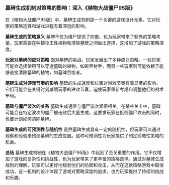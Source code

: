 ### 墓碑生成机制对策略的影响：深入《植物大战僵尸95版》

在《植物大战僵尸95版》中，墓碑生成机制是一个关键的游戏设计元素，它对玩家的策略选择和游戏进程有着深远的影响。

**墓碑生成的策略意义**
墓碑不仅为僵尸提供了防御，也为玩家带来了额外的策略考量。玩家需要在种植攻击性植物和清除墓碑之间做出选择，这增加了游戏的策略深度。

**玩家对墓碑的应对策略**
面对墓碑的挑战，玩家发展出了多种应对策略。一些玩家可能会选择使用可以穿透墓碑的植物，如豌豆射手，而另一些玩家则可能依赖于能够直接清除墓碑的植物，如墓碑吞噬者。

**墓碑生成对游戏节奏的影响**
墓碑的生成速度和位置对游戏节奏有着显著的影响。它们可能会在关键时刻减缓玩家的进攻节奏，迫使玩家重新考虑和调整他们的战术布局。

**墓碑与僵尸波次的关系**
墓碑生成通常与僵尸波次紧密相关。在某些关卡中，墓碑可能会在特定波次的僵尸被击败后大量生成，这要求玩家在抵御僵尸攻击的同时，也要计划如何清除墓碑。

**墓碑生成的可预测性与随机性**
虽然墓碑生成具有一定的随机性，但玩家可以通过观察和经验来预测墓碑的生成位置。这种可预测性为玩家提供了制定前瞻性策略的机会。

**总结**
墓碑生成机制在《植物大战僵尸95版》中起到了至关重要的作用。它不仅增加了游戏的复杂性和挑战性，也为玩家带来了更丰富的策略选择。通过对墓碑生成规则的理解，玩家可以更好地规划他们的防御和攻击，从而在这款策略游戏中取得成功。这一机制的设计体现了游戏对策略深度的追求，也为玩家提供了持续的挑战和乐趣。